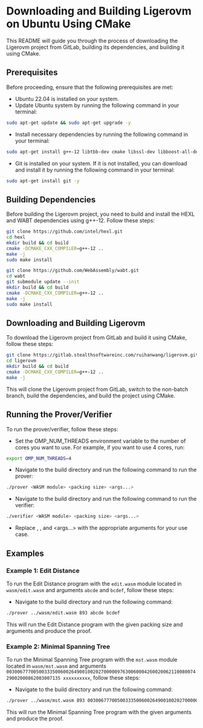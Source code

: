 # Downloading and Building Ligerovm on Ubuntu Using CMake

This README will guide you through the process of downloading the Ligerovm project from GitLab, building its dependencies, and building it using CMake.

## Prerequisites
Before proceeding, ensure that the following prerequisites are met:

* Ubuntu 22.04 is installed on your system.
* Update Ubuntu system by running the following command in your terminal:

``` bash
sudo apt-get update && sudo apt-get upgrade -y
```

* Install necessary dependencies by running the following command in your terminal:

```bash
sudo apt-get install g++-12 libtbb-dev cmake libssl-dev libboost-all-dev -y
```

* Git is installed on your system. If it is not installed, you can download and install it by running the following command in your terminal:

``` bash
sudo apt-get install git -y
```

## Building Dependencies
Before building the Ligerovm project, you need to build and install the HEXL and WABT dependencies using g++-12. Follow these steps:

``` bash
git clone https://github.com/intel/hexl.git
cd hexl
mkdir build && cd build
cmake -DCMAKE_CXX_COMPILER=g++-12 ..
make -j
sudo make install
```

``` bash
git clone https://github.com/WebAssembly/wabt.git
cd wabt
git submodule update --init
mkdir build && cd build
cmake -DCMAKE_CXX_COMPILER=g++-12 ..
make -j
sudo make install
```

## Downloading and Building Ligerovm

To download the Ligerovm project from GitLab and build it using CMake, follow these steps:

``` bash
git clone https://gitlab.stealthsoftwareinc.com/ruihanwang/ligerovm.git --branch non-batch
cd ligerovm
mkdir build && cd build
cmake -DCMAKE_CXX_COMPILER=g++-12 ..
make -j
```

This will clone the Ligerovm project from GitLab, switch to the non-batch branch, build the dependencies, and build the project using CMake.

## Running the Prover/Verifier
To run the prover/verifier, follow these steps:

* Set the OMP_NUM_THREADS environment variable to the number of cores you want to use. For example, if you want to use 4 cores, run:

``` bash
export OMP_NUM_THREADS=4
```

* Navigate to the build directory and run the following command to run the prover:

``` bash
./prover <WASM module> <packing size> <args...>
```

* Navigate to the build directory and run the following command to run the verifier:

``` bash
./verifier <WASM module> <packing size> <args...>
```

* Replace <WASM module>, <packing size>, and <args...> with the appropriate arguments for your use case.


## Examples

### Example 1: Edit Distance
To run the Edit Distance program with the `edit.wasm` module located in `wasm/edit.wasm` and arguments `abcde` and `bcdef`, follow these steps:

* Navigate to the build directory and run the following command:

``` bash
./prover ../wasm/edit.wasm 893 abcde bcdef
```

This will run the Edit Distance program with the given packing size and arguments and produce the proof.


### Example 2: Minimal Spanning Tree
To run the Minimal Spanning Tree program with the `mst.wasm` module located in `wasm/mst.wasm` and arguments `003006777005003335006002649001002027000009763006000426002006211008007429002000862003007135 xxxxxxxxxx`, follow these steps:

* Navigate to the build directory and run the following command:

``` bash
./prover ../wasm/mst.wasm 893 003006777005003335006002649001002027000009763006000426002006211008007429002000862003007135 xxxxxxxxxx
```

This will run the Minimal Spanning Tree program with the given arguments and produce the proof.
